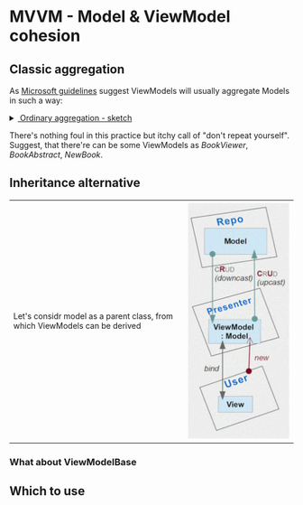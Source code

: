 # MVVM - Model & ViewModel cohesion

## Classic aggregation

As [Microsoft guidelines](https://docs.microsoft.com/en-us/archive/msdn-magazine/2009/february/patterns-wpf-apps-with-the-model-view-viewmodel-design-pattern) suggest ViewModels will usually aggregate Models in such a way:

<details>
  <summary><ins>&nbsp;Ordinary aggregation - sketch</ins></summary>
  
  ```csharp
  namespace Models;
  class Book
  {
      string Title { get; set; }
      // ........................................
  }
  ```
  ```csharp
  namespace ViewModels;
  class BookEditor
  {
     private Models.Book _model = // ... anyhow supplied or injected
     string Title {
        get => _model.Title;
        set { _model.Title = value; OnPropertyChanged(); }
     }
    // ........................................
  }
  ```
</details>

There's nothing foul in this practice but itchy call of "don't repeat yourself". Suggest, that there're can be some ViewModels as *BookViewer*, *BookAbstract*, *NewBook*.

## Inheritance alternative

|   |  |
| ------------- | ------------- |
| Let's considr model as a parent class, from which ViewModels can be derived   | ![VModel cohesion diagram](../../_rsc/images/mvvm_vm-model-cohesion.jpg)  |

### What about ViewModelBase

## Which to use
